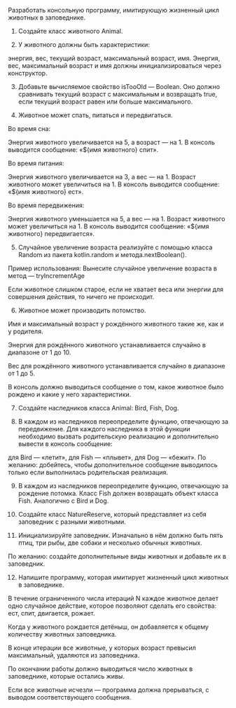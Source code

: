 Разработать консольную программу, имитирующую жизненный цикл животных в заповеднике.

1. Создайте класс животного Animal.

2. У животного должны быть характеристики:

энергия,
вес,
текущий возраст,
максимальный возраст,
имя.
Энергия, вес, максимальный возраст и имя должны инициализироваться через конструктор.

3.  Добавьте вычисляемое свойство isTooOld — Boolean. Оно должно сравнивать текущий возраст с максимальным и возвращать true, если текущий возраст равен или больше максимального.

4. Животное может спать, питаться и передвигаться.

Во время сна:

Энергия животного увеличивается на 5, а возраст — на 1.
В консоль выводится сообщение: «${имя животного} спит».

Во время питания:

Энергия животного увеличивается на 3, а вес — на 1.
Возраст животного может увеличиться на 1.
В консоль выводится сообщение: «${имя животного} ест».

Во время передвижения:

Энергия животного уменьшается на 5, а вес — на 1.
Возраст животного может увеличиться на 1.
В консоль выводится сообщение: «${имя животного} передвигается».

5. Случайное увеличение возраста реализуйте с помощью класса Random из пакета kotlin.random и метода.nextBoolean().

Пример использования:
Вынесите случайное увеличение возраста в метод — tryIncrementAge

Если животное слишком старое, если не хватает веса или энергии для совершения действия, то ничего не происходит.



6. Животное может производить потомство.

Имя и максимальный возраст у рождённого животного такие же, как и у родителя.

Энергия для рождённого животного устанавливается случайно в диапазоне от 1 до 10.

Вес для рождённого животного устанавливается случайно в диапазоне от 1 до 5.

В консоль должно выводиться сообщение о том, какое животное было рождено и какие у него характеристики.



7. Создайте наследников класса Animal: Bird, Fish, Dog.

8. В каждом из наследников переопределите функцию, отвечающую за передвижение. Для каждого наследника в этой функции необходимо вызвать родительскую реализацию и дополнительно вывести в консоль сообщение:

для Bird — «летит»,
для Fish — «плывет»,
для Dog — «бежит».
По желанию: добейтесь, чтобы дополнительное сообщение выводилось только если выполнилась родительская реализация.

9. В каждом из наследников переопределите функцию, отвечающую за рождение потомка. Класс Fish должен возвращать объект класса Fish. Аналогично с Bird и Dog.

10. Создайте класс NatureReserve, который представляет из себя заповедник с разными животными.

11. Инициализируйте заповедник. Изначально в нём должно быть пять птиц, три рыбы, две собаки и несколько обычных животных.

По желанию: создайте дополнительные виды животных и добавьте их в заповедник.



12. Напишите программу, которая имитирует жизненный цикл животных в заповеднике.

В течение ограниченного числа итераций N каждое животное делает одно случайное действие, которое позволяют сделать его свойства: ест, спит, двигается, рожает.

Когда у животного рождается детёныш, он добавляется к общему количеству животных заповедника.

В конце итерации все животные, у которых возраст превысил максимальный, удаляются из заповедника.

По окончании работы должно выводиться число животных в заповеднике, которые остались живы.

Если все животные исчезли — программа должна прерываться, с выводом соответствующего сообщения.